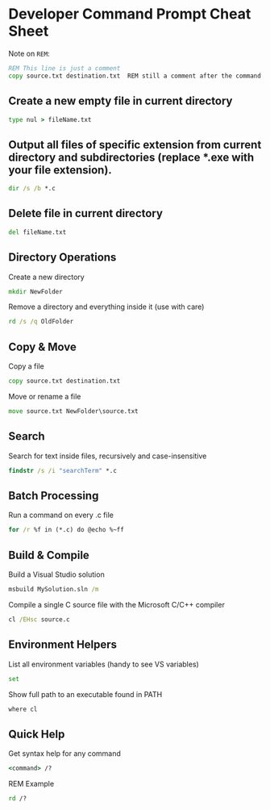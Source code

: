 # Developer Command Prompt Cheat Sheet
Note on `REM`:
```cmd
REM This line is just a comment
copy source.txt destination.txt  REM still a comment after the command
```

## Create a new empty file in current directory
```cmd
type nul > fileName.txt
```

## Output all files of specific extension from current directory and subdirectories (replace *.exe with your file extension).
```cmd
dir /s /b *.c
```

## Delete file in current directory
```cmd
del fileName.txt
```

## Directory Operations

Create a new directory
```cmd
mkdir NewFolder
```

Remove a directory and everything inside it (use with care)
```cmd
rd /s /q OldFolder
```

## Copy & Move

Copy a file
```cmd
copy source.txt destination.txt
```

Move or rename a file
```cmd
move source.txt NewFolder\source.txt
```

## Search

Search for text inside files, recursively and case-insensitive
```cmd
findstr /s /i "searchTerm" *.c
```

## Batch Processing

Run a command on every .c file
```cmd
for /r %f in (*.c) do @echo %~ff
```

## Build & Compile
Build a Visual Studio solution
```cmd
msbuild MySolution.sln /m
```

Compile a single C source file with the Microsoft C/C++ compiler
```cmd
cl /EHsc source.c
```

## Environment Helpers

List all environment variables (handy to see VS variables)
```cmd
set
```

Show full path to an executable found in PATH
```cmd
where cl
```

## Quick Help

Get syntax help for any command
```cmd
<command> /?
```

REM Example
```cmd
rd /?
```
